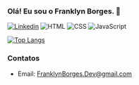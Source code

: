 ### Olá! Eu sou o Franklyn Borges. 👋 

[![Linkedin](https://img.shields.io/badge/LinkedIn-0077B5?style=for-the-badge&logo=linkedin&logoColor=white)](https://www.linkedin.com/in/franklynborges)
![HTML](https://img.shields.io/badge/HTML5-E34F26?style=for-the-badge&logo=html5&logoColor=white)
![CSS](https://img.shields.io/badge/CSS3-1572B6?style=for-the-badge&logo=css3&logoColor=white)
![JavaScript](https://img.shields.io/badge/JavaScript-F7DF1E?style=for-the-badge&logo=javascript&logoColor=black)

[![Top Langs](https://github-readme-stats.vercel.app/api/top-langs/?username=FranklynBorges&layout=compact&bg_color=000&title_color=fff&text_color=fff)](https://github.com/anuraghazra/github-readme-stats)

### Contatos

- Email: FranklynBorges.Dev@gmail.com
